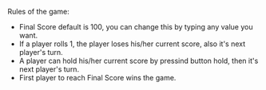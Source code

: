Rules of the game:

- Final Score default is 100, you can change this by typing any value you want.
- If a player rolls 1, the player loses his/her current score, also it's next player's turn.
- A player can hold his/her current score by pressind button hold, then it's next player's turn.
- First player to reach Final Score wins the game.


